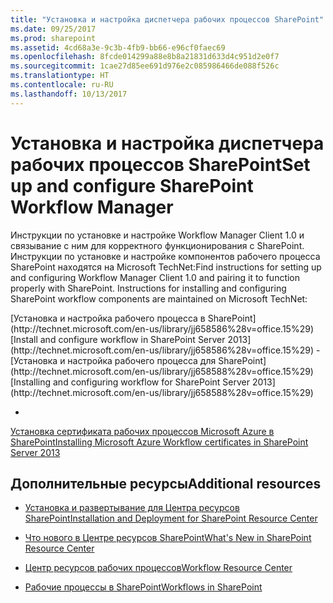 ```yaml
---
title: "Установка и настройка диспетчера рабочих процессов SharePoint"
ms.date: 09/25/2017
ms.prod: sharepoint
ms.assetid: 4cd68a3e-9c3b-4fb9-bb66-e96cf0faec69
ms.openlocfilehash: 8fcde014299a88e8b8a21831d633d4c951d2e0f7
ms.sourcegitcommit: 1cae27d85ee691d976e2c085986466de088f526c
ms.translationtype: HT
ms.contentlocale: ru-RU
ms.lasthandoff: 10/13/2017
---
```

# <a name="set-up-and-configure-sharepoint-workflow-manager"></a><span data-ttu-id="f9e20-102">Установка и настройка диспетчера рабочих процессов SharePoint</span><span class="sxs-lookup"><span data-stu-id="f9e20-102">Set up and configure SharePoint Workflow Manager</span></span>
<span data-ttu-id="f9e20-p101">Инструкции по установке и настройке Workflow Manager Client 1.0 и связывание с ним для корректного функционирования с SharePoint. Инструкции по установке и настройке компонентов рабочего процесса SharePoint находятся на Microsoft TechNet:</span><span class="sxs-lookup"><span data-stu-id="f9e20-p101">Find instructions for setting up and configuring Workflow Manager Client 1.0 and pairing it to function properly with SharePoint. Instructions for installing and configuring SharePoint workflow components are maintained on Microsoft TechNet:</span></span>
  
    
    

 <span data-ttu-id="f9e20-105">
  [Установка и настройка рабочего процесса в SharePoint](http://technet.microsoft.com/en-us/library/jj658586%28v=office.15%29)</span><span class="sxs-lookup"><span data-stu-id="f9e20-105">[Install and configure workflow in SharePoint Server 2013](http://technet.microsoft.com/en-us/library/jj658586%28v=office.15%29)</span></span>
-  <span data-ttu-id="f9e20-106">
  [Установка и настройка рабочего процесса для SharePoint](http://technet.microsoft.com/en-us/library/jj658588%28v=office.15%29)</span><span class="sxs-lookup"><span data-stu-id="f9e20-106">[Installing and configuring workflow for SharePoint Server 2013](http://technet.microsoft.com/en-us/library/jj658588%28v=office.15%29)</span></span>
    
  
-  <span data-ttu-id="f9e20-107">
  [Установка сертификата рабочих процессов Microsoft Azure в SharePoint](http://technet.microsoft.com/en-us/library/jj658589%28v=office.15%29)</span><span class="sxs-lookup"><span data-stu-id="f9e20-107">[Installing Microsoft Azure Workflow certificates in SharePoint Server 2013](http://technet.microsoft.com/en-us/library/jj658589%28v=office.15%29)</span></span>
    
  

## <a name="additional-resources"></a><span data-ttu-id="f9e20-108">Дополнительные ресурсы</span><span class="sxs-lookup"><span data-stu-id="f9e20-108">Additional resources</span></span>


-  [<span data-ttu-id="f9e20-109">Установка и развертывание для Центра ресурсов SharePoint</span><span class="sxs-lookup"><span data-stu-id="f9e20-109">Installation and Deployment for SharePoint Resource Center</span></span>](http://technet.microsoft.com/en-US/sharepoint/fp142376)
    
  
-  [<span data-ttu-id="f9e20-110">Что нового в Центре ресурсов SharePoint</span><span class="sxs-lookup"><span data-stu-id="f9e20-110">What's New in SharePoint Resource Center</span></span>](http://technet.microsoft.com/en-US/sharepoint/fp142374)
    
  
-  [<span data-ttu-id="f9e20-111">Центр ресурсов рабочих процессов</span><span class="sxs-lookup"><span data-stu-id="f9e20-111">Workflow Resource Center</span></span>](http://technet.microsoft.com/en-US/sharepoint/jj556245)
    
  
-  [<span data-ttu-id="f9e20-112">Рабочие процессы в SharePoint</span><span class="sxs-lookup"><span data-stu-id="f9e20-112">Workflows in SharePoint</span></span>](workflows-in-sharepoint.md)
    
  

